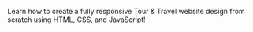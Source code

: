 
Learn how to create a fully responsive Tour &amp; Travel website design from scratch using HTML, CSS, and JavaScript!
